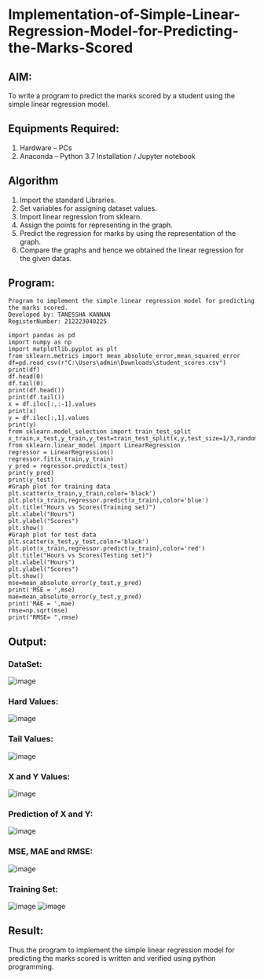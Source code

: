 # Implementation-of-Simple-Linear-Regression-Model-for-Predicting-the-Marks-Scored

## AIM:
To write a program to predict the marks scored by a student using the simple linear regression model.

## Equipments Required:
1. Hardware – PCs
2. Anaconda – Python 3.7 Installation / Jupyter notebook

## Algorithm
1. Import the standard Libraries.
2. Set variables for assigning dataset values.
3. Import linear regression from sklearn.
4. Assign the points for representing in the graph.
5. Predict the regression for marks by using the representation of the graph.
6. Compare the graphs and hence we obtained the linear regression for the given datas.

## Program:
```
Program to implement the simple linear regression model for predicting the marks scored.
Developed by: TANESSHA KANNAN 
RegisterNumber: 212223040225
```
```
import pandas as pd
import numpy as np
import matplotlib.pyplot as plt
from sklearn.metrics import mean_absolute_error,mean_squared_error
df=pd.read_csv(r"C:\Users\admin\Downloads\student_scores.csv")
print(df)
df.head(0)
df.tail(0)
print(df.head())
print(df.tail())
x = df.iloc[:,:-1].values
print(x)
y = df.iloc[:,1].values
print(y)
from sklearn.model_selection import train_test_split
x_train,x_test,y_train,y_test=train_test_split(x,y,test_size=1/3,random_state=0)
from sklearn.linear_model import LinearRegression
regressor = LinearRegression()
regressor.fit(x_train,y_train)
y_pred = regressor.predict(x_test)
print(y_pred)
print(y_test)
#Graph plot for training data
plt.scatter(x_train,y_train,color='black')
plt.plot(x_train,regressor.predict(x_train),color='blue')
plt.title("Hours vs Scores(Training set)")
plt.xlabel("Hours")
plt.ylabel("Scores")
plt.show()
#Graph plot for test data
plt.scatter(x_test,y_test,color='black')
plt.plot(x_train,regressor.predict(x_train),color='red')
plt.title("Hours vs Scores(Testing set)")
plt.xlabel("Hours")
plt.ylabel("Scores")
plt.show()
mse=mean_absolute_error(y_test,y_pred)
print('MSE = ',mse)
mae=mean_absolute_error(y_test,y_pred)
print('MAE = ',mae)
rmse=np.sqrt(mse)
print("RMSE= ",rmse)
```

## Output:
### DataSet:
![image](https://github.com/user-attachments/assets/e0ab006e-1f89-433d-958f-754ef15972ac)

### Hard Values:
![image](https://github.com/user-attachments/assets/d9de9064-6ed0-4db1-afee-abd29c2e26b3)

### Tail Values:
![image](https://github.com/user-attachments/assets/252bad47-81d7-4cf0-a816-d44685c26a46)

### X and Y Values:
![image](https://github.com/user-attachments/assets/8d996a47-162b-4435-8c83-f090631b65c5)

### Prediction of X and Y:
![image](https://github.com/user-attachments/assets/2db25cb3-5cdd-4f39-b3b2-87348479ea91)

### MSE, MAE and RMSE:
![image](https://github.com/user-attachments/assets/e74fcf05-18dd-4bd2-b33b-6a962bc63af9)

### Training Set:
![image](https://github.com/user-attachments/assets/2eb2cc04-fb5c-4a2c-93ae-7799a7edbe6f)
![image](https://github.com/user-attachments/assets/e30b193c-4fce-4438-87ec-e790f0e9cc91)

## Result:
Thus the program to implement the simple linear regression model for predicting the marks scored is written and verified using python programming.
